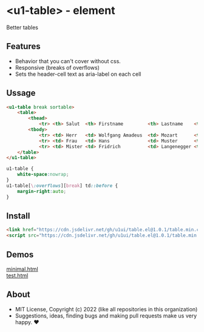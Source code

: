 # &lt;u1-table&gt; - element
Better tables

## Features

- Behavior that you can't cover without css.
- Responsive (breaks of overflows)
- Sets the header-cell text as aria-label on each cell

## Ussage

```html
<u1-table break sortable>
    <table>
        <thead>
            <tr> <th> Salut  <th> Firstname         <th> Lastname    <th> Age <th> X
        <tbody>
            <tr> <td> Herr   <td> Wolfgang Amadeus  <td> Mozart      <td> 46  <td> b
            <tr> <td> Frau   <td> Hans              <td> Muster      <td> 1   <td> c
            <tr> <td> Mister <td> Fridrich          <td> Langenegger <td> 5   <td> z
    </table>
</u1-table>
```

```css
u1-table {
    white-space:nowrap;
}
u1-table[\:overflows][break] td::before {
    margin-right:auto;
}
```

## Install

```html
<link href="https://cdn.jsdelivr.net/gh/u1ui/table.el@1.0.1/table.min.css" rel=stylesheet>
<script src="https://cdn.jsdelivr.net/gh/u1ui/table.el@1.0.1/table.min.js" type=module>
```

## Demos

[minimal.html](http://gcdn.li/u1ui/table.el@main/tests/minimal.html)  
[test.html](http://gcdn.li/u1ui/table.el@main/tests/test.html)  

## About

- MIT License, Copyright (c) 2022 <u1> (like all repositories in this organization) <br>
- Suggestions, ideas, finding bugs and making pull requests make us very happy. ♥

